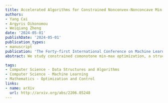 ```yaml
---
title: Accelerated Algorithms for Constrained Nonconvex-Nonconcave Min-Max Optimization and Comonotone Inclusion
authors:
- Yang Cai
- Argyris Oikonomou
- Weiqiang Zheng
date: '2024-05-01'
publishDate: '2024-05-01'
publication_types:
- manuscript
publication: 'The Forty-first International Conference on Machine Learning (ICML)'
abstract: We study constrained comonotone min-max optimization, a structured class of nonconvex-nonconcave min-max optimization problems, and their generalization to comonotone inclusion. In our first contribution, we extend the Extra Anchored Gradient (EAG) algorithm, originally proposed by Yoon and Ryu (2021) for unconstrained min-max optimization, to constrained comonotone min-max optimization and comonotone inclusion, achieving an optimal convergence rate of {{< math >}}$ O(\frac{1}{T}) ${{< /math >}} among all first-order methods. Additionally, we prove that the algorithm's iterations converge to a point in the solution set. In our second contribution, we extend the Fast Extra Gradient (FEG) algorithm, as developed by Lee and Kim (2021), to constrained comonotone min-max optimization and comonotone inclusion, achieving the same {{< math >}}$ O(\frac{1}{T}) ${{< /math >}} convergence rate. This rate is applicable to the broadest set of comonotone inclusion problems yet studied in the literature. Our analyses are based on simple potential function arguments, which might be useful for analyzing other accelerated algorithms.

tags:
- Computer Science - Data Structures and Algorithms
- Computer Science - Machine Learning
- Mathematics - Optimization and Control
links:
- name: arXiv
  url: http://arxiv.org/abs/2206.05248
---
```

